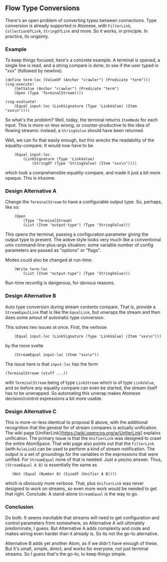 Flow Type Conversions
---------------------
There's an open problem of converting types between connections.
Type conversion is already supported in Atomese, with `FilterLink`,
`CollectionOfLink`, `StringOfLink` and more. So it works, in principle.
In practice, its ungainly.

### Example
To keep things focused, here's a concrete example. A terminal is opened,
a single line is read, and a string compare is done, to see if the user
typed in "xxx" (followed by newline).
```
(define term-loc (ValueOf (Anchor "crawler") (Predicate "term")))
(cog-execute!
	(SetValue (Anchor "crawler") (Predicate "term")
	(Open (Type 'TerminalStream))))

(cog-evaluate!
	(Equal input-loc (LinkSignature (Type 'LinkValue) (Item "xxx\n"))))
```

So what's the problem? Well, today, the terminal returns `ItemNode`
for each input. This is more-or-less wrong, or counter-productive
to the idea of flowing streams: instead, a `StringValue` should have
been returned.

Well, we can fix that easily enough, but this wrecks the readability of
the equality-compare. It would now have to be
```
	(Equal input-loc
		(LinkSignature (Type 'LinkValue)
			(StringOf (Type 'StringValue) (Item "xxx\n"))))
```
which took a comprehensible equality-compare, and made it just a bit more
opaque. This is irksome.

### Design Alternative A
Change the `TerminalStream` to have a configurable output type. So,
perhaps, like so:
```
	(Open
		(Type 'TerminalStream)
		(List (Item "output-type") (Type 'StringValue)))
```
This opens the terminal, passing a configuration parameter giving the
output type to present. The aobve style looks very much like a
conventional unix command-line-plus-args situation: some variable number
of config parameters are passed as "options" or "flags".

Modes could also be changed at run-time:
```
	(Write term-loc
		(List (Item "output-type") (Type 'StringValue)))
```
Run-time reconfig is dangerous, for obvious reasons.

### Design Alternative B
Auto type conversion during stream contents compare. That is, provide
a `StreamEqaulLink` that is like the `EqualLink`, but unwraps the stream
and then does some amout of automatic type conversion.

This solves two issues at once.  First, the verbose
```
	(Equal input-loc (LinkSignature (Type 'LinkValue) (Item "xxx\n")))
```
by the more svelte
```
	(StreamEqual input-loc (Item "xxx\n"))
```
The issue here is that `input-loc` has the form
```
(TerminalStream (stuff ...))
```
with `TerminalStream` being of type `LinkStream` which is of type
`LinkValue`, and so before any equality compare can even be started,
the stream itself has to be unwrapped. So automating this unwrap makes
Atomese decision/control expressions a bit more usable.

### Design Alternative C
This is more-or-less identical to proposal B above, with the additional
recognition that the general for of stream compares is actually
unification. The wiki page
[UnifierLink](https://wiki.opencog.org/w/UnfierLink] explains
unification. The primary issue is that the `UnifierLink` was
designed to crawl the entire AtomSpace. That wiki page also points
out that the `FilterLink` (with `RuleLink`) can be used to perform
a kind of stream notification. The output is a set of groundings for the
variables in the expressions that were unified. For `StreamEqual`
none of that is needed. Just a yes/no answer. Thus,
`(StreamEqual A B)` is essentially the same as
```
   (Not (Equal (Number 0) (SizeOf (Unifier A B))))
```
which is obviously more verbose. That, plus `UnifierLink` was never
designed to work on streams, so even more work would be needed to
get that right. Conclude: A stand-alone `StreamEqual` is the way to go.

### Conclusion
Do both. It seems inevitable that streams will need to get configuration
and control parameters from somewhere, so Alternative A will ultimately
predominate, I guess. But Alternative A adds complexity and code and
makes wiring even harder than it already is. So its not the go-to
aternative.

Alternative B adds yet another Atom, as if we didn't have enough of
these. But it's small, simple, direct, and works for everyone, not just
terminal streams. So I guess that's the go-to, to keep things simple.
